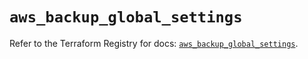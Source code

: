 # `aws_backup_global_settings`

Refer to the Terraform Registry for docs: [`aws_backup_global_settings`](https://registry.terraform.io/providers/hashicorp/aws/5.91.0/docs/resources/backup_global_settings).
